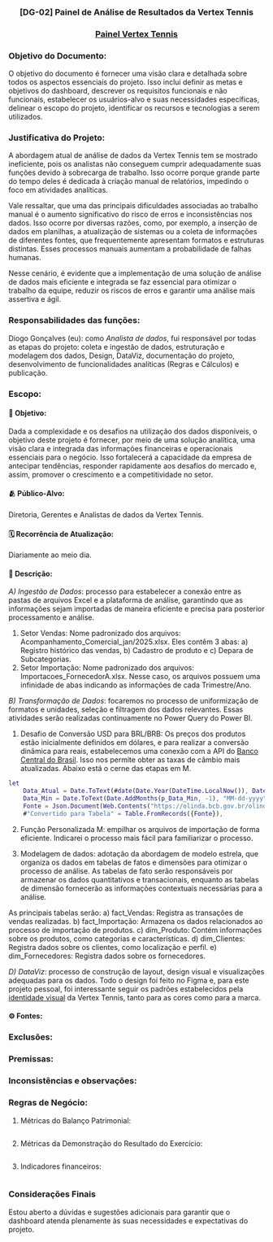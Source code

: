 ### <p align="center"><strong>[DG-02] Painel de Análise de Resultados da Vertex Tennis</strong></p>
### <p align="center"><strong>[Painel Vertex Tennis](https://app.powerbi.com/view?r=eyJrIjoiZDZlYzZjM2YtNGI4MS00YzVkLTkyOGMtZjA3MzAzZmQyYjBjIiwidCI6IjI4ZThlYTA4LWE5N2EtNGExYS05ZjU0LWZhMGZmMzc1NDNlYSJ9)</strong></p>

### Objetivo do Documento:
O objetivo do documento é fornecer uma visão clara e detalhada sobre todos os aspectos essenciais do projeto. Isso inclui definir as metas e objetivos do dashboard, descrever os requisitos funcionais e não funcionais, estabelecer os usuários-alvo e suas necessidades específicas, delinear o escopo do projeto, identificar os recursos e tecnologias a serem utilizados.

### Justificativa do Projeto:
A abordagem atual de análise de dados da Vertex Tennis tem se mostrado ineficiente, pois os analistas não conseguem cumprir adequadamente suas funções devido à sobrecarga de trabalho. Isso ocorre porque grande parte do tempo deles é dedicada à criação manual de relatórios, impedindo o foco em atividades analíticas.

Vale ressaltar, que uma das principais dificuldades associadas ao trabalho manual é o aumento significativo do risco de erros e inconsistências nos dados. Isso ocorre por diversas razões, como, por exemplo, a inserção de dados em planilhas, a atualização de sistemas ou a coleta de informações de diferentes fontes, que frequentemente apresentam formatos e estruturas distintas. Esses processos manuais aumentam a probabilidade de falhas humanas.

Nesse cenário, é evidente que a implementação de uma solução de análise de dados mais eficiente e integrada se faz essencial para otimizar o trabalho da equipe, reduzir os riscos de erros e garantir uma análise mais assertiva e ágil.

### Responsabilidades das funções:
Diogo Gonçalves (eu): como *Analista de dados*, fui responsável por todas as etapas do projeto: coleta e ingestão de dados, estruturação e modelagem dos dados, Design, DataViz, documentação do projeto, desenvolvimento de funcionalidades analíticas (Regras e Cálculos) e publicação.

### Escopo:  
#### 🎯 Objetivo:
Dada a complexidade e os desafios na utilização dos dados disponíveis, o objetivo deste projeto é fornecer, por meio de uma solução analítica, uma visão clara e integrada das informações financeiras e operacionais essenciais para o negócio. Isso fortalecerá a capacidade da empresa de antecipar tendências, responder rapidamente aos desafios do mercado e, assim, promover o crescimento e a competitividade no setor.

#### 🫂 Público-Alvo:  
Diretoria, Gerentes e Analistas de dados da Vertex Tennis.

#### 🗓️ Recorrência de Atualização:  
Diariamente ao meio dia.

#### 📗 Descrição:  

*A) Ingestão de Dados*: processo para estabelecer a conexão entre as pastas de arquivos Excel e a plataforma de análise, garantindo que as informações sejam importadas de maneira eficiente e precisa para posterior processamento e análise.
1. Setor Vendas: Nome padronizado dos arquivos: Acompanhamento_Comercial_jan/2025.xlsx. Eles contêm 3 abas: a) Registro histórico das vendas, b) Cadastro de produto e c) Depara de Subcategorias.
2. Setor Importação: Nome padronizado dos arquivos: Importacoes_FornecedorA.xlsx. Nesse caso, os arquivos possuem uma infinidade de abas indicando as informações de cada Trimestre/Ano.

*B) Transformação de Dados*: focaremos no processo de uniformização de formatos e unidades, seleção e filtragem dos dados relevantes. Essas atividades serão realizadas continuamente no Power Query do Power BI.  

1. Desafio de Conversão USD para BRL/BRB: Os preços dos produtos estão inicialmente definidos em dólares, e para realizar a conversão dinâmica para reais, estabelecemos uma conexão com a API do [Banco Central do Brasil](https://dadosabertos.bcb.gov.br/dataset/dolar-americano-usd-todos-os-boletins-diarios/resource/22ab054c-b3ff-4864-82f7-b2815c7a77ec?inner_span=True). Isso nos permite obter as taxas de câmbio mais atualizadas. Abaixo está o cerne das etapas em M.
```M
let
    Data_Atual = Date.ToText(#date(Date.Year(DateTime.LocalNow()), Date.Month(DateTime.LocalNow()), Date.Day(DateTime.LocalNow())), "MM-dd-yyyy"),
    Data_Min = Date.ToText(Date.AddMonths(p_Data_Min, -1), "MM-dd-yyyy"),
    Fonte = Json.Document(Web.Contents("https://olinda.bcb.gov.br/olinda/servico/PTAX/versao/v1/odata/CotacaoDolarPeriodo(dataInicial=@dataInicial,dataFinalCotacao=@dataFinalCotacao)?@dataInicial='"&Data_Min&"'&@dataFinalCotacao='"&Data_Atual&"'&&$format=json&$select=cotacaoCompra,dataHoraCotacao")),
    #"Convertido para Tabela" = Table.FromRecords({Fonte}),
```
2. Função Personalizada M: empilhar os arquivos de importação de forma eficiente. Indicarei o processo mais fácil para familiarizar o processo.

4. Modelagem de dados: adotação da abordagem de modelo estrela, que organiza os dados em tabelas de fatos e dimensões para otimizar o processo de análise. As tabelas de fato serão responsáveis por armazenar os dados quantitativos e transacionais, enquanto as tabelas de dimensão fornecerão as informações contextuais necessárias para a análise.

As principais tabelas serão:
a) fact_Vendas: Registra as transações de vendas realizadas.
b) fact_Importação: Armazena os dados relacionados ao processo de importação de produtos.
c) dim_Produto: Contém informações sobre os produtos, como categorias e características.
d) dim_Clientes: Registra dados sobre os clientes, como localização e perfil.
e) dim_Fornecedores: Registra dados sobre os fornecedores.

*D) DataViz*: processo de construção de layout, design visual e visualizações adequadas para os dados. Todo o design foi feito no Figma e, para este projeto pessoal, foi interessante seguir os padrões estabelecidos pela [identidade visual](https://vertextennis.com/sobre/) da Vertex Tennis, tanto para as cores como para a marca.

#### ⚙️ Fontes:  

### Exclusões:

### Premissas:

### Inconsistências e observações:

### Regras de Negócio:
1. Métricas do Balanço Patrimonial:
```dax

```
2. Métricas da Demonstração do Resultado do Exercício:
```dax

```
3. Indicadores financeiros:
```dax

```
### Considerações Finais
Estou aberto a dúvidas e sugestões adicionais para garantir que o dashboard atenda plenamente às suas necessidades e expectativas do projeto.
